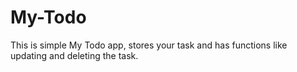 # My-Todo
This is simple My Todo app, stores your task and has functions like updating and deleting the task.
